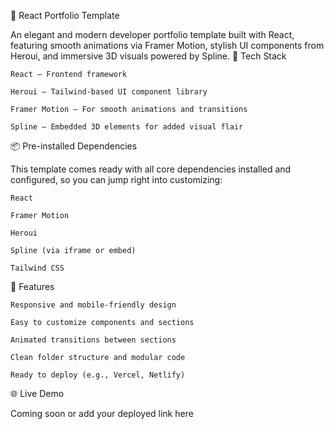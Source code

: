 🚀 React Portfolio Template

An elegant and modern developer portfolio template built with React, featuring smooth animations via Framer Motion, stylish UI components from Heroui, and immersive 3D visuals powered by Spline.
🔧 Tech Stack

    React – Frontend framework

    Heroui – Tailwind-based UI component library

    Framer Motion – For smooth animations and transitions

    Spline – Embedded 3D elements for added visual flair

📦 Pre-installed Dependencies

This template comes ready with all core dependencies installed and configured, so you can jump right into customizing:

    React

    Framer Motion

    Heroui

    Spline (via iframe or embed)

    Tailwind CSS

🧰 Features

    Responsive and mobile-friendly design

    Easy to customize components and sections

    Animated transitions between sections

    Clean folder structure and modular code

    Ready to deploy (e.g., Vercel, Netlify)

🌐 Live Demo

Coming soon or add your deployed link here

